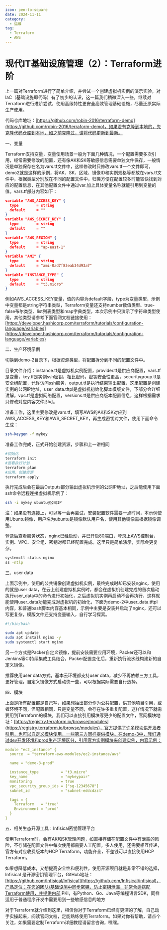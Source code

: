 ```yaml
---
icon: pen-to-square
date: 2024-11-11
category:
  - 运维
tag:
  - Terraform
  - AWS
---
```


# 现代IT基础设施管理（2）：Terraform进阶

上一篇对Terraform进行了简单介绍，并尝试一个创建虚拟机实例的演示实验，对IaC（基础设施即代码）有了初步的认识，这一篇我们稍微深入一些，继续对Terraform进行进阶尝试，使用高级特性更安全高效管理基础设施，尽量还原实际生产使用。

代码仓库地址：[https://github.com/robin-2016/terraform-demo](https://github.com/robin-2016/terraform-demo)，如果没有克隆到本地的，先克隆代码仓库到本地，如之前克隆过，请将代码更新到最新。

一、变量

Terraform支持变量，变量使用场景一般为下面几种情况，一个配置需要多次引用，经常需要修改的配置，还有像AK和SK等敏感信息需要单独文件保存，一般情况是单独保存在名为vars.tf文件中，这样修改时只修改vars.tf一个文件即可，demo2就是这样的示例，将AK、SK、区域、镜像ID和实例规格等都放在vars.tf文件中，根据类型分别放在不同的配置文件中，归类方便在配置较多时能较快找到对应的配置信息，在其他配置文件中通过var.加上具体变量名称就能引用到变量的值。vars.tf部分内容如下：

```json
variable "AWS_ACCESS_KEY" {
  type        = string
  default     = ""
}
variable "AWS_SECRET_KEY" {
  type        = string
  default     = ""
}
variable "AWS_REGION" {
  type        = string
  default     = "ap-east-1"
}
variable "AMI" {
  type        = string
  default     = "ami-0ad7f83eab34d93a7"
}
variable "INSTANCE_TYPE" {
  type        = string
  default     = "t3.micro"
}
```

例如AWS_ACCESS_KEY变量，值的内容为default字段，type为变量类型，示例中变量都是string字符串类型，Terraform变量还支持number数值类型、true-false布尔类型、list列表类型和map字典类型，本次示例中只演示了字符串类型使用，其他类型请参考下面官网文档链接使用：[https://developer.hashicorp.com/terraform/tutorials/configuration-language/variables](https://developer.hashicorp.com/terraform/tutorials/configuration-language/variables)

二、生产环境示例

切换到demo-2目录下，根据资源类型，将配置拆分到不同的配置文件中。

目录文件介绍：instance.tf是虚拟机实例配置，provider.tf是供应商配置，vars.tf是变量，key.tf是实例ssh密钥，相比密码，密钥安全性更高，securitygroup.tf是安全组配置，允许访问ssh服务，output.tf是执行结束输出配置，这里配置是创建实例的公网IP地址，user_data.tftpl是虚拟机初始化脚本模版文件，下部分会详细讲解，vpc.tf是虚拟网络配置，versions.tf是供应商版本配置信息，这样根据需求只修改对应内容文件即可。

准备工作，这里主要修改是vars.tf，填写AWS的AK和SK对应到AWS_ACCESS_KEY和AWS_SECRET_KEY，再生成密钥对文件，使用下面命令生成：

```bash
ssh-keygen -f mykey
```

准备工作完成，正式开始创建资源，步骤和上一讲相同

```bash
#初始化
terraform init
#查看执行计划
terraform plan
#应用，创建资源
terraform apply
```

执行完成后会在最后Outputs部分输出虚拟机示例的公网IP地址，之后能使用下面ssh命令远程连接虚拟机示例了：

```bash
ssh -i mykey ubuntu@公网IP
```

注：如果没有连接上，可以等一会再尝试，安装配置软件需要一点时间，本示例使用Ubuntu镜像，用户名为ubuntu是镜像默认用户名，使用其他镜像需根据镜像调整。

登录后查看服务状态，nginx已经启动，并已开启80端口，登录上AWS控制台，实例、VPC、安全组、密钥对都已经配置完成。这里只是简单演示，实际会更复杂。

```bash
systemctl status nginx
ss -ntlp
```

三、user data

上面示例中，使用的公共镜像创建虚拟机实例，最终完成时却已安装nginx，使用的就是user data，在云上创建虚拟机实例时，都会在虚拟机创建完成的首次启动执行user_data中的命令进行初始化，之后虚拟机实例再启动不会再执行，这样就能使用user_data功能完成对虚拟机的初始化，下面为demo-2中user_data.tftpl内容，和普通bash脚本内容基本相同，示例中主要是安装并启动了nginx，还可以写更复杂，模版文件还支持变量输入，自行学习探索。

```bash
#!/bin/bash

sudo apt update 
sudo apt install nginx -y
sudo systemctl start nginx
```

另一个方式是Packer自定义镜像，提前安装需要应用环境，Packer还可以和Jenkins等CI持续集成工具结合，Packer配置变化后，重新执行流水线构建新的自定义镜像。

推荐使用user data方式，基本云环境都支持user data，减少不再依赖三方工具，更好管理，自定义镜像方式启动快一些，可以根据实际需要自行选择。

四、模块

上面是所有配置都是自己写，如果想抽出部分作为公共配置，供其他项目引用，或者环境不同，但配置相同，只是变量不同，会存在许多重复配置，这样情况下就需要用到Terraform的模块，我们可以直接引用模块写更少的配置文件，官网模块地址：[https://registry.terraform.io/browse/modules](https://registry.terraform.io/browse/modules)，官方提供了许多模块供开发者引用，也可以自定义模块使用，一些第三方同样提供模块。在demo-3中，我们通过dev开发环境和prod生产环境区分，引用官方实例模块来创建实例，内容示例：

```yaml
module "ec2_instance" {
  source  = "terraform-aws-modules/ec2-instance/aws"

  name = "demo-3-prod"

  instance_type          = "t3.micro"
  key_name               = "mykeypair"
  monitoring             = true
  vpc_security_group_ids = ["sg-12345678"]
  subnet_id              = "subnet-eddcdzz4"

  tags = {
    Terraform   = "true"
    Environment = "prod"
  }
}
```

五、相关生态开源工具：Infisical密钥管理平台

使用Terraform时，会有AK和SK管理问题，如直接存储在配置文件中有泄露的风险，不存储在配置文件中每次使用都需要人工配置，多人使用，还需要相互传递，官方有对应收费版本的HCP Terraform，功能齐全，不差钱可以直接使用HCP Terraform。

如果想降低成本，又想提高安全性和便利性，使用开源项目就是非常不错的选择，Infisical 是开源密钥管理平台，GitHub地址：[https://github.com/Infisical/infisical](https://github.com/Infisical/infisical)，产品定位：在您的团队/基础设施中同步密钥，防止密钥泄漏，非常合适搭配Terraform使用，并提供内部 PKI，有Python、Go、Java等编程语言SDK，同样适用于普通程序开发中需要用到一些敏感信息的地方

对于Terraform就介绍到这里，相信你对于Terraform已经有更深的了解，自己动手实操起来，阅读官网文档，定能熟练使用Terraform。如果对你有帮助，请点个关注，如果需要定制Terraform详细教程请留言咨询，嘿嘿。